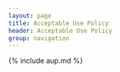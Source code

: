 ```yaml
---
layout: page
title: Acceptable Use Policy
header: Acceptable Use Policy
group: navigation
---
```

{% include aup.md %}

